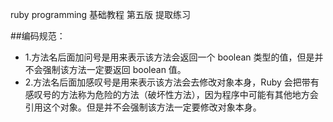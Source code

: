 ruby programming 基础教程 第五版 提取练习

##编码规范：
- 1.方法名后面加问号是用来表示该方法会返回一个 boolean 类型的值，但是并不会强制该方法一定要返回 boolean 值。
- 2.方法名后面加感叹号是用来表示该方法会去修改对象本身，Ruby 会把带有感叹号的方法称为危险的方法（破坏性方法），因为程序中可能有其他地方会引用这个对象。但是并不会强制该方法一定要修改对象本身。
